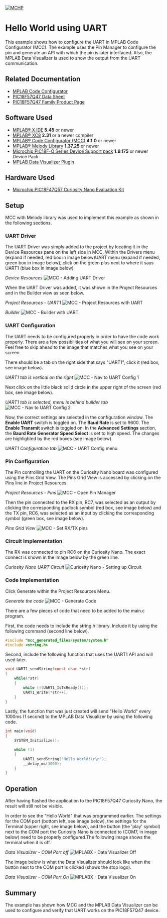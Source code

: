 <!-- Please do not change this logo with link -->
[![MCHP](images/microchip.png)](https://www.microchip.com)

# Hello World using UART

This example shows how to configure the UART in MPLAB Code Configurator (MCC). The example uses the Pin Manager to configure the pin and generate an API with which the pin is later interfaced. Also, the MPLAB Data Visualizer is used to show the output from the UART communication.

## Related Documentation

- [MPLAB Code Configurator](https://www.microchip.com/en-us/development-tools-tools-and-software/embedded-software-center/mplab-code-configurator)
- [PIC18F57Q47 Data Sheet](https://ww1.microchip.com/downloads/en/DeviceDoc/PIC18F27-47-57Q43-Data-Sheet-DS40002147E.pdf)
- [PIC18F57Q47 Family Product Page](https://www.microchip.com/wwwproducts/en/PIC18F57Q43)

## Software Used

- [MPLAB® X IDE](http://www.microchip.com/mplab/mplab-x-ide) **5.45** or newer
- [MPLAB® XC8](http://www.microchip.com/mplab/compilers) **2.31** or a newer compiler 
- [MPLAB® Code Configurator (MCC)](https://www.microchip.com/mplab/mplab-code-configurator) **4.1.0** or newer 
- [MPLAB® Melody Library](https://www.microchip.com/en-us/development-tools-tools-and-software/embedded-software-center/mplab-code-configurator) **1.37.25** or newer
- [Microchip PIC18F-Q Series Device Support pack](https://packs.download.microchip.com/) **1.9.175** or newer Device Pack
- [MPLAB Data Visualizer Plugin](https://www.microchip.com/en-us/development-tools-tools-and-software/embedded-software-center/mplab-data-visualizer?utm_source=GitHub&utm_medium=TextLink&utm_campaign=MCU8_MMTCha_PIC18FQ43&utm_content=pic18q43_v_to_f_github)

## Hardware Used
- [Microchip PIC18F47Q57 Curiosity Nano Evaluation Kit](https://www.microchip.com/Developmenttools/ProductDetails/DM164150)

## Setup
MCC with Melody library was used to implement this example as shown in the following sections.

### UART Driver
The UART Driver was simply added to the project by locating it in the Device Resources pane on the left side in MCC. Within the Drivers menu (expand if needed, red box in image below)UART menu (expand if needed, green box in image below), click on the green plus next to where it says UART1 (blue box in image below)

*Device Resources*
![MCC - Adding UART Driver](images/MCC_add_uart_driver.png)


When the UART Driver was added, it was shown in the Project Resources and in the Builder view as seen below.

*Project Resources - UART1*
![MCC - Project Resources with UART](images/MCC_project_resources_uart_added.png)

*Builder*
![MCC - Builder with UART](images/MCC_builder_uart_added.png)


### UART Configuration
The UART needs to be configured properly in order to have the code work properly.  There are a few possibilities of what you will see on your screen.  Feel free to skip ahead to the image that matches what you see on your screen.

There should be a tab on the right side that says "UART1", click it (red box, see image below).

*UART1 tab is vertical on the right*
![MCC - Nav to UART Config 1](images/MCC_nav_to_uart_config_1.png)


Next click on the little black solid circle in the upper right of the screen (red box, see image below).

*UART1 tab is selected, menu is behind builder tab*
![MCC - Nav to UART Config 2](images/MCC_nav_to_uart_config_2.png)


Now, the correct settings are selected in the configuration window.  The **Enable UART** switch is toggled on.  The **Baud Rate** is set to 9600.  The **Enable Transmit** switch is toggled on.  In the **Advanced Settings** section, the **Baurd Rate Generator Speed Select** is set to high speed.  The changes are highlighted by the red boxes (see image below).

*UART1 Configuration tab*
![MCC - UART Config menu](images/MCC_uart_config_menu.png)


### Pin Configuration
The Pin controlling the UART on the Curiosity Nano board was configured using the Pins Grid View.  The Pins Grid View is accessed by clicking on the Pins line in Project Resources.

*Project Resources - Pins*
![MCC - Open Pin Manager](images/MCC_project_resources_pins.png)


Then the pin connected to the RX pin, RC7, was selected as an output by clicking the corresponding padlock symbol (red box, see image below) and the TX pin, RC6, was selected as an input by clicking the corresponding symbol (green box, see image below).

*Pins Grid View*
![MCC - Set RX/TX pins](images/MCC_pins_grid_view.png)


### Circuit Implementation
The RX was connected to pin RC6 on the Curiosity Nano.  The exact connect is shown in the image below by the green line.

*Curiosity Nano UART Circuit*
![Curiosity Nano - Setting up Circuit](images/Curiosity_Nano_circuit.png)


### Code Implementation
Click Generate within the Project Resources Menu.

*Generate the code*
![MCC - Generate Code](images/MCC_generate_code.png)

There are a few pieces of code that need to be added to the main.c program. 

First, the code needs to include the string.h library. Include it by using the following command (second line below).
```c
#include "mcc_generated_files/system/system.h"
#include <string.h>
```
Second, include the following function that uses the UART1 API and will used later.

```c
void UART1_sendString(const char *str)
{
    while(*str)
    {
        while (!(UART1_IsTxReady()));
        UART1_Write(*str++);
    }
}
```
Lastly, the function that was just created will send "Hello World" every 1000ms (1 second) to the MPLAB Data Visualizer by using the following code.  

```c
int main(void)
{
    SYSTEM_Initialize();

    while (1)
    {
        UART1_sendString("Hello World!\r\n");
        __delay_ms(1000);
    }
}
```

## Operation

After having flashed the application to the PIC18F57Q47 Curiosity Nano, the result will still not be visible.

In order to see the "Hello World" that was programmed earlier. The settings for the COM port (bottom left, see image below), the settings for the Terminal (upper right, see image below), and the button (the 'play' symbol) next to the COM port the Curiosity Nano is connected to (COM7, in image below) need to be properly configured.The following image shows the terminal when it is off.

*Data Visualizer - COM Port off*
![MPLABX - Data Visualizer Off](images/MPLAB_Data_Visualizer.png)

The image below is what the Data Visualizer should look like when the button next to the COM port is clicked (shows the stop logo).

*Data Visualizer - COM Port On*
![MPLABX - Data Visualizer On](images/MPLAB_Data_Visualizer_on.png)

## Summary

The example has shown how MCC and the MPLAB Data Visualizer can be used to configure and verify that UART works on the PIC18F57Q47 device.
